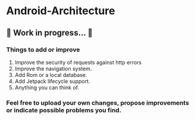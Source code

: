 # Android-Architecture

## :construction: Work in progress... :construction:

### Things to add or improve
1. Improve the security of requests against http errors
2. Improve the navigation system.
3. Add Rom or a local database.
4. Add Jetpack lifecycle support.
5. Anything you can think of.

### Feel free to upload your own changes, propose improvements or indicate possible problems you find.
